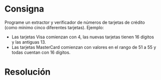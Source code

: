 
# Consigna
Programe un extractor y verificador de números de tarjetas de crédito (como mínimo cinco diferentes tarjetas). 
Ejemplo:
- Las tarjetas Visa comienzan con 4, las nuevas tarjetas tienen 16 dígitos y las antiguas 13.
- Las tarjetas MasterCard comienzan con valores en el rango de 51 a 55 y todas cuentan con 16 dígitos.

# Resolución